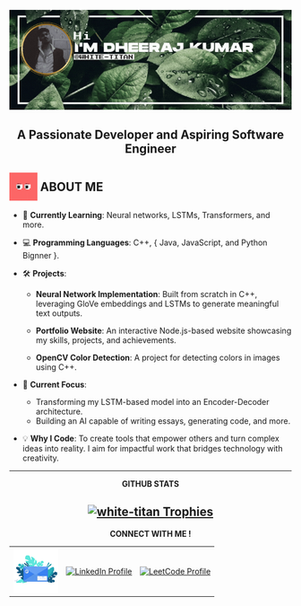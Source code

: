 ![nameBanner](/assets/userNameBanner.gif)

<h2 align="center"> A Passionate Developer and Aspiring Software Engineer </h2>

<h2>
  <img src="assets/Eyes.gif" alt="Eyes" width="50" style="vertical-align:middle;" />
  <span style="vertical-align:middle;">ABOUT ME</span>
</h2>



- 🌱 **Currently Learning**: Neural networks, LSTMs, Transformers, and more.
- 💻 **Programming Languages**: C++, { Java, JavaScript, and Python Bignner }.
- 🛠️ **Projects**:
  - **Neural Network Implementation**: Built from scratch in C++, leveraging GloVe embeddings and LSTMs to generate meaningful text outputs.

  - **Portfolio Website**: An interactive Node.js-based website showcasing my skills, projects, and achievements.
  - **OpenCV Color Detection**: A project for detecting colors in images using C++.

- 🎯 **Current Focus**:
  - Transforming my LSTM-based model into an Encoder-Decoder architecture.
  - Building an AI capable of writing essays, generating code, and more.

- 💡 **Why I Code**: To create tools that empower others and turn complex ideas into reality. I aim for impactful work that bridges technology with creativity.
<hr>

<div style = "text-align: center;">
<b>GITHUB STATS</b>
<h2 align="center">
  <a href="https://github.com/ryo-ma/github-profile-trophy">
    <img src="https://github-profile-trophy.vercel.app/?username=white-titan&theme=dark" alt="white-titan Trophies" />
  </a>
</h2>
</div>


<div align="center">
  <b>CONNECT WITH ME !</b>
  <br>
  <table>
    <tr>
      <td align="center">
        <a href="mailto:dheerajk488621@gmail.com">
          <img src="assets/Connect.gif" alt="Connect with me" width="80" title = "mail"/>
        </a>
      </td>
      <td align="center">
        <a href="https://www.linkedin.com/in/dheeraj-k-812025260" target="_blank">
          <img src="https://raw.githubusercontent.com/maurodesouza/profile-readme-generator/master/src/assets/icons/social/linkedin/default.svg" width="52" height="40" alt="LinkedIn Profile" title = "LinkidIn"/>
        </a>
      </td>
      <td align="center">
        <a href="https://leetcode.com/u/WHITE_TITAN" target="_blank">
          <img src="https://raw.githubusercontent.com/rahuldkjain/github-profile-readme-generator/master/src/images/icons/Social/leet-code.svg" width="52" height="40" alt="LeetCode Profile" title = "LeetCode"/>
        </a>
      </td>
    </tr>
  </table>
</div>




